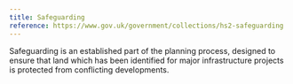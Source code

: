 ```yaml
---
title: Safeguarding
reference: https://www.gov.uk/government/collections/hs2-safeguarding
---
```

Safeguarding is an established part of the planning process, designed to ensure that land which has been identified for major infrastructure projects is protected from conflicting developments.
